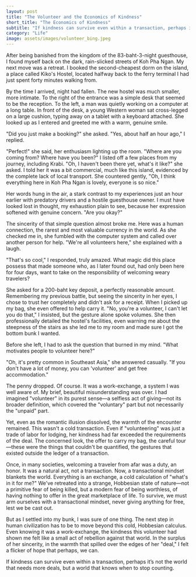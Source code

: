```yaml
---
layout: post
title: "The Volunteer and the Economics of Kindness"
short_title: "The Economics of Kindness"
subtitle: "If kindness can survive even within a transaction, perhaps it’s not the world that needs more deals, but a world that knows when to stop counting."
category: "Life"
image: assets/images/volunteer_bing.jpeg
---
```


After being banished from the kingdom of the 83-baht-3-night guesthouse, I found myself back on the dark, rain-slicked streets of Koh Pha Ngan. My next move was a retreat. I booked the second-cheapest dorm on the island, a place called Kiko's Hostel, located halfway back to the ferry terminal I had just spent forty minutes walking from.

By the time I arrived, night had fallen. The new hostel was much smaller, more intimate. To the right of the entrance was a simple desk that seemed to be the reception. To the left, a man was quietly working on a computer at a long table. In front of the desk, a young Western woman sat cross-legged on a large cushion, typing away on a tablet with a keyboard attached. She looked up as I entered and greeted me with a warm, genuine smile.

"Did you just make a booking?" she asked.
"Yes, about half an hour ago," I replied.

"Perfect!" she said, her enthusiasm lighting up the room. "Where are you coming from? Where have you been?" I listed off a few places from my journey, including Krabi. "Oh, I haven't been there yet, what's it like?" she asked. I told her it was a bit commercial, much like this island, evidenced by the complete lack of local transport. She countered gently, "Oh, I think everything here in Koh Pha Ngan is lovely, everyone is so nice."

Her words hung in the air, a stark contrast to my experiences just an hour earlier with predatory drivers and a hostile guesthouse owner. I must have looked lost in thought, my exhaustion plain to see, because her expression softened with genuine concern. "Are you okay?"

The sincerity of that simple question almost broke me. Here was a human connection, the rarest and most valuable currency in the world. As she checked me in, she fumbled with the computer system and called over another person for help. "We're all volunteers here," she explained with a laugh.

"That's so cool," I responded, truly amazed. What magic did this place possess that made someone who, as I later found out, had only been here for four days, want to take on the responsibility of welcoming weary travelers?

She asked for a 200-baht key deposit, a perfectly reasonable amount. Remembering my previous battle, but seeing the sincerity in her eyes, I chose to trust her completely and didn't ask for a receipt. When I picked up my bag, she even offered to help carry it. "No, you're a volunteer, I can't let you do that," I insisted, but the gesture alone spoke volumes. She then professionally detailed the hostel's facilities, even warning me about the steepness of the stairs as she led me to my room and made sure I got the bottom bunk I wanted.

Before she left, I had to ask the question that burned in my mind. "What motivates people to volunteer here?"

"Oh, it's pretty common in Southeast Asia," she answered casually. "If you don't have a lot of money, you can 'volunteer' and get free accommodation."

The penny dropped. Of course. It was a work-exchange, a system I was well aware of. My brief, beautiful misunderstanding was over. I had imagined "volunteer" in its purest sense—a selfless act of giving—not its broader definition, which covered the "voluntary" part but not necessarily the "unpaid" part.

Yet, even as the romantic illusion dissolved, the warmth of the encounter remained. This wasn't a cold transaction. Even if "volunteering" was just a trade of labor for lodging, her kindness had far exceeded the requirements of the deal. The concerned look, the offer to carry my bag, the careful tour—these were the things that couldn't be quantified, the gestures that existed outside the ledger of a transaction.

Once, in many societies, welcoming a traveler from afar was a duty, an honor. It was a natural act, not a transaction. Now, a transactional mindset blankets the world. Everything is an exchange, a cold calculation of "what's in it for me?" We've retreated into a strange, Hobbesian state of nature—not a primitive fear of being killed, but a modern fear of being worthless, of having nothing to offer in the great marketplace of life. To survive, we must arm ourselves with a transactional mindset, never giving anything for free, lest we be cast out.

But as I settled into my bunk, I was sure of one thing. The next step in human civilization has to be to move beyond this cold, Hobbesian calculus. Even knowing it was a work-exchange, the kindness this volunteer had shown me felt like a small act of rebellion against that world. In the surplus of her sincerity, in the warmth that spilled over the edges of her "deal," I felt a flicker of hope that perhaps, we can.

If kindness can survive even within a transaction, perhaps it’s not the world that needs more deals, but a world that knows when to stop counting.

